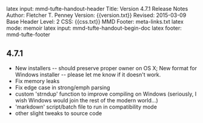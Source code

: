 latex input:  mmd-tufte-handout-header
Title:  Version 4.7.1 Release Notes
Author: Fletcher T. Penney
Version:  {{version.txt}}
Revised:  2015-03-09  
Base Header Level:  2
CSS:  {{css.txt}}
MMD Footer: meta-links.txt
latex mode: memoir
latex input:  mmd-tufte-handout-begin-doc
latex footer: mmd-tufte-footer

## 4.7.1 ##

*	New installers -- should preserve proper owner on OS X; New format for Windows installer -- please let me know if it doesn't work.
*	Fix memory leaks
*	Fix edge case in strong/emph parsing
*	custom 'strndup' function to improve compiling on Windows (seriously, I wish Windows would join the rest of the modern world...)
*	'markdown' script/batch file to run in compatibility mode
*	other slight tweaks to source code

